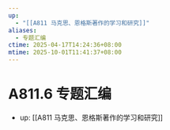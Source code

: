 ```yaml
---
up:
  - "[[A811 马克思、恩格斯著作的学习和研究]]"
aliases:
  - 专题汇编
ctime: 2025-04-17T14:24:36+08:00
mtime: 2025-10-01T11:41:37+08:00
---
```


# A811.6 专题汇编

- up: [[A811 马克思、恩格斯著作的学习和研究]]

